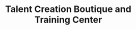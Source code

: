---
title: "Talent Creation Boutique and Training Center"
url: /accra/talent-creation-boutique-and-training-center/
shop: Schneiderei
---